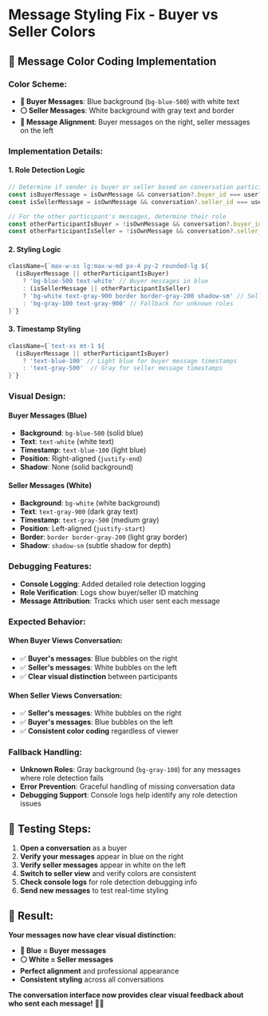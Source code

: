 # Message Styling Fix - Buyer vs Seller Colors

## 🎨 Message Color Coding Implementation

### **Color Scheme:**
- **🔵 Buyer Messages**: Blue background (`bg-blue-500`) with white text
- **⚪ Seller Messages**: White background with gray text and border
- **📍 Message Alignment**: Buyer messages on the right, seller messages on the left

### **Implementation Details:**

#### **1. Role Detection Logic**
```javascript
// Determine if sender is buyer or seller based on conversation participants
const isBuyerMessage = isOwnMessage && conversation?.buyer_id === user?.id;
const isSellerMessage = isOwnMessage && conversation?.seller_id === user?.id;

// For the other participant's messages, determine their role
const otherParticipantIsBuyer = !isOwnMessage && conversation?.buyer_id === message.senderId;
const otherParticipantIsSeller = !isOwnMessage && conversation?.seller_id === message.senderId;
```

#### **2. Styling Logic**
```javascript
className={`max-w-xs lg:max-w-md px-4 py-2 rounded-lg ${
  (isBuyerMessage || otherParticipantIsBuyer)
    ? 'bg-blue-500 text-white' // Buyer messages in blue
    : (isSellerMessage || otherParticipantIsSeller)
    ? 'bg-white text-gray-900 border border-gray-200 shadow-sm' // Seller messages in white with border
    : 'bg-gray-100 text-gray-900' // Fallback for unknown roles
}`}
```

#### **3. Timestamp Styling**
```javascript
className={`text-xs mt-1 ${
  (isBuyerMessage || otherParticipantIsBuyer) 
    ? 'text-blue-100' // Light blue for buyer message timestamps
    : 'text-gray-500'  // Gray for seller message timestamps
}`}
```

### **Visual Design:**

#### **Buyer Messages (Blue)**
- **Background**: `bg-blue-500` (solid blue)
- **Text**: `text-white` (white text)
- **Timestamp**: `text-blue-100` (light blue)
- **Position**: Right-aligned (`justify-end`)
- **Shadow**: None (solid background)

#### **Seller Messages (White)**
- **Background**: `bg-white` (white background)
- **Text**: `text-gray-900` (dark gray text)
- **Timestamp**: `text-gray-500` (medium gray)
- **Position**: Left-aligned (`justify-start`)
- **Border**: `border border-gray-200` (light gray border)
- **Shadow**: `shadow-sm` (subtle shadow for depth)

### **Debugging Features:**
- **Console Logging**: Added detailed role detection logging
- **Role Verification**: Logs show buyer/seller ID matching
- **Message Attribution**: Tracks which user sent each message

### **Expected Behavior:**

#### **When Buyer Views Conversation:**
- ✅ **Buyer's messages**: Blue bubbles on the right
- ✅ **Seller's messages**: White bubbles on the left
- ✅ **Clear visual distinction** between participants

#### **When Seller Views Conversation:**
- ✅ **Seller's messages**: White bubbles on the right
- ✅ **Buyer's messages**: Blue bubbles on the left
- ✅ **Consistent color coding** regardless of viewer

### **Fallback Handling:**
- **Unknown Roles**: Gray background (`bg-gray-100`) for any messages where role detection fails
- **Error Prevention**: Graceful handling of missing conversation data
- **Debugging Support**: Console logs help identify any role detection issues

## 🧪 Testing Steps:

1. **Open a conversation** as a buyer
2. **Verify your messages** appear in blue on the right
3. **Verify seller messages** appear in white on the left
4. **Switch to seller view** and verify colors are consistent
5. **Check console logs** for role detection debugging info
6. **Send new messages** to test real-time styling

## 🎯 Result:

**Your messages now have clear visual distinction:**
- **🔵 Blue = Buyer messages**
- **⚪ White = Seller messages**
- **Perfect alignment** and professional appearance
- **Consistent styling** across all conversations

**The conversation interface now provides clear visual feedback about who sent each message!** 💬✨

